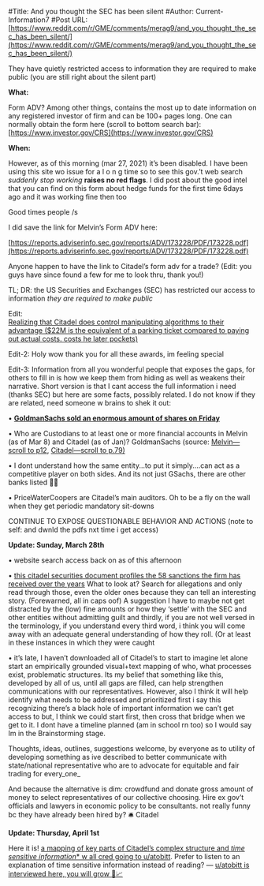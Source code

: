 #Title: And you thought the SEC has been silent
#Author: Current-Information7
#Post URL: [https://www.reddit.com/r/GME/comments/merag9/and_you_thought_the_sec_has_been_silent/](https://www.reddit.com/r/GME/comments/merag9/and_you_thought_the_sec_has_been_silent/)


They have quietly restricted access to information they are required to make public (you are still right about the silent part)

**What:**

Form ADV? Among other things, contains the most up to date information on any registered investor of firm and can be 100+ pages long. One can normally obtain the form here (scroll to bottom search bar): [https://www.investor.gov/CRS](https://www.investor.gov/CRS) 

**When:**

However, as of this morning (mar 27, 2021) it’s been disabled. I have been using this site wo issue for a  l o n g  time so to see this gov.’t web search _suddenly stop working_ **raises no red flags**. I did post about the good intel that you can find on this form about hedge funds for the first time 6days ago and it was working fine then too

Good times people /s

I did save the link for Melvin’s Form ADV here:

[https://reports.adviserinfo.sec.gov/reports/ADV/173228/PDF/173228.pdf](https://reports.adviserinfo.sec.gov/reports/ADV/173228/PDF/173228.pdf)

Anyone happen to have the link to Citadel’s form adv for a trade? (Edit: you guys have since found a few for me to look thru, thank you!)

TL; DR: the US Securities and Exchanges (SEC) has restricted our access to information _they are required to make public_


Edit:    
[Realizing that Citadel does control manipulating algorithms to their advantage ($22M is the equivalent of a parking ticket compared to paying out actual costs. costs he later pockets)](https://www.sec.gov/news/pressrelease/2017-11.html)

Edit-2: Holy wow thank you for all these awards, im feeling special

Edit-3: Information from all you wonderful people that exposes the gaps, for others to fill in is how we keep them from hiding as well as weakens their narrative. Short version is that I cant access the full information i need (thanks SEC) but here are some facts, possibly related. I do not know if they are related, need someone w brains to shek it out:    

• [**GoldmanSachs sold an enormous amount of shares on Friday**](https://finance.yahoo.com/news/unprecedented-wall-street-ponders-goldman-232214658.html)       

• Who are  Custodians to at least one or more financial accounts in Melvin (as of Mar 8) and Citadel (as of Jan)? GoldmanSachs (source: [Melvin—scroll to p12](https://reports.adviserinfo.sec.gov/reports/ADV/173228/PDF/173228.pdf), [Citadel—scroll to p.79)](https://reports.adviserinfo.sec.gov/reports/ADV/148826/PDF/148826.pdf)     

• I dont understand how the same entity...to put it simply....can act as a competitive player on both sides. And its not just GSachs, there are other banks listed 🧠🍳     

• PriceWaterCoopers are Citadel’s main auditors. Oh to be a fly on the wall when they get periodic mandatory sit-downs 

CONTINUE TO EXPOSE QUESTIONABLE BEHAVIOR AND ACTIONS (note to self: and dwnld the pdfs nxt time i get access)


**Update: Sunday, March 28th**

• website search access back on as of this afternoon

• [this citadel securities document profiles the 58 sanctions the firm has received over the years](https://files.brokercheck.finra.org/firm/firm_116797.pdf) What to look at? Search for allegations and only read through those, even the older ones because they can tell an interesting story. (Forewarned, all in caps oof) A suggestion I have to maybe not get distracted by the (low) fine amounts or how they ‘settle’ with the SEC and other entities without admitting guilt and thirdly, if you are not well versed in the terminology, if you understand every third word, i think you will come away with an adequate general understanding of how they roll. (Or at least in these instances in which they were caught

• it’s late, I haven’t downloaded all of Citadel’s to start to imagine let alone start an empirically grounded visual+text mapping of who, what processes exist, problematic structures. Its my belief that something like this, developed by all of us, until all gaps are filled, can help strengthen communications with our representatives. However, also I think it will help identify what needs to be addressed and prioritized first  i say this recognizing there’s a black hole of important information we can’t get access to but, I think we could start first, then cross that bridge when we get to it. I dont have a timeline planned (am in school rn too) so I would say Im in the Brainstorming stage. 

Thoughts, ideas, outlines, suggestions welcome, by everyone as to utility of developing something as ive described to better communicate with state/national representative who are to advocate for equitable and fair trading for every_one_ 

And because the alternative is dim: crowdfund and donate gross amount of money to select representatives of our collective choosing. Hire ex gov’t officials and lawyers in economic policy to be consultants. not really funny bc they have already been hired by?  🛎 Citadel

**Update: Thursday, April 1st**

Here it is! [a mapping of key parts of Citadel’s complex structure and *time sensitive information** w all cred going to u/atobitt](https://www.reddit.com/r/GME/comments/mgucv2/the_everything_short/?utm_source=share&amp;amp;utm_medium=ios_app&amp;amp;utm_name=iossmf). Prefer to listen to an explanation of time sensitive information instead of reading? — [u/atobitt is interviewed here, you will grow 🧠📈](https://www.reddit.com/r/GME/comments/mi21pt/attention_you_need_to_watch_this_the_author_of/?utm_source=share&amp;amp;utm_medium=ios_app&amp;amp;utm_name=iossmf)